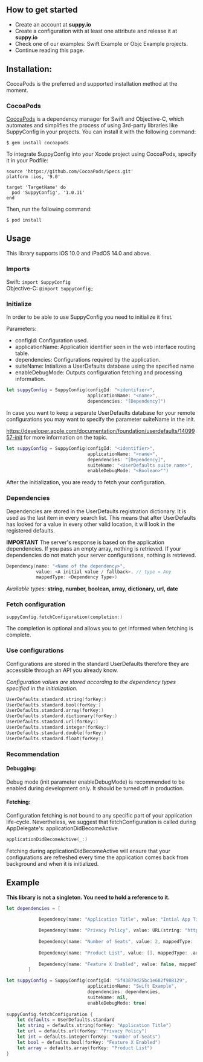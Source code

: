 

## How to get started
- Create an account at **suppy.io**
- Create a configuration with at least one attribute and release it at **suppy.io**
- Check one of our examples: Swift Example or Objc Example projects.
- Continue reading this page.

## Installation:
CocoaPods is the preferred and supported installation method at the moment.
### CocoaPods
[CocoaPods](http://cocoapods.org/) is a dependency manager for Swift and Objective-C, which automates and simplifies the process of using 3rd-party libraries like SuppyConfig in your projects. You can install it with the following command:
```
$ gem install cocoapods
```
To integrate SuppyConfig into your Xcode project using CocoaPods, specify it in your Podfile:
```
source 'https://github.com/CocoaPods/Specs.git'
platform :ios, '9.0'

target 'TargetName' do
  pod 'SuppyConfig', '1.0.11'
end
```
Then, run the following command:
```
$ pod install
```

## Usage
This library supports iOS 10.0 and iPadOS 14.0 and above.

### Imports
Swift: `import SuppyConfig`  
Objective-C: `@import SuppyConfig;`

### Initialize 
In order to be able to use SuppyConfig you need to initialize it first.

Parameters:

- configId: Configuration used.
- applicationName: Application identifier seen in the web interface routing table.
- dependencies: Configurations required by the application.
- suiteName: Intializes a UserDefaults database using the specified name
- enableDebugMode: Outputs configuration fetching and processing information.

```swift
let suppyConfig = SuppyConfig(configId: "<identifier>", 
                              applicationName: "<name>", 
                              dependencies: "[Dependency]")       
```
In case you want to keep a separate UserDefaults database for your remote configurations you may want to specify the parameter suiteName in the init.

https://developer.apple.com/documentation/foundation/userdefaults/1409957-init for more information on the topic.

```swift
let suppyConfig = SuppyConfig(configId: "<identifier>", 
                              applicationName: "<name>", 
                              dependencies: "[Dependency]",
                              suiteName: "<UserDefaults suite name>",
                              enableDebugMode: "<Boolean>"")       
```

After the initialization, you are ready to fetch your configuration.

### Dependencies
Dependencies are stored in the UserDefaults registration dictionary. It is used as the last item in every search list. This means that after UserDefaults
has looked for a value in every other valid location, it will look in the registered defaults.

**IMPORTANT** The server's response is based on the application dependencies. If you pass an empty array, nothing is retrieved. If your dependencies do not match your server configurations, nothing is retrieved. 

```swift
Dependency(name: "<Name of the dependency>", 
           value: <A initial value / fallback>, // type = Any
           mappedType: <Dependency Type>)
```
*Available types:* **string, number, boolean, array, dictionary, url, date**

### Fetch configuration
```swift
suppyConfig.fetchConfiguration(completion:)       
```
The completion is optional and allows you to get informed when fetching is complete.

### Use configurations
Configurations are stored in the standard UserDefaults therefore they are accessible through an API you already know.

*Configuration values are stored according to the dependency types specified in the initialization.*

```swift
UserDefaults.standard.string(forKey:)
UserDefaults.standard.bool(forKey:)
UserDefaults.standard.array(forKey:)
UserDefaults.standard.dictionary(forKey:)
UserDefaults.standard.url(forKey:)
UserDefaults.standard.integer(forKey:)
UserDefaults.standard.double(forKey:)
UserDefaults.standard.float(forKey:)
```

### Recommendation

#### Debugging: 
Debug mode (init parameter enableDebugMode) is recommended to be enabled during development only. It should be turned off in production.

#### Fetching: 
Configuration fetching is not bound to any specific part of your application life-cycle. 
Nevertheless, we suggest that fetchConfiguration is called during AppDelegate's: applicationDidBecomeActive.

```swift
applicationDidBecomeActive(_:)
```
Fetching during applicationDidBecomeActive will ensure that your configurations are refreshed every time
the application comes back from background and when it is initialized.

## Example
**This library is not a singleton. You need to hold a reference to it.**

```swift
let dependencies = [
            
            Dependency(name: "Application Title", value: "Intial App Title", mappedType: .string),

            Dependency(name: "Privacy Policy", value: URL(string: "https://default-local-url.com")!, mappedType: .url),
            
            Dependency(name: "Number of Seats", value: 2, mappedType: .number),
            
            Dependency(name: "Product List", value: [], mappedType: .array),
            
            Dependency(name: "Feature X Enabled", value: false, mappedType: .boolean)
        ]

let suppyConfig = SuppyConfig(configId: "5f43879d25bc1e682f988129",        
                              applicationName: "Swift Example", 
                              dependencies: dependencies, 
                              suiteName: nil, 
                              enableDebugMode: true) 
                              
suppyConfig.fetchConfiguration {
    let defaults = UserDefaults.standard    
    let string = defaults.string(forKey: "Application Title")
    let url = defaults.url(forKey: "Privacy Policy")
    let int = defaults.integer(forKey: "Number of Seats")
    let bool = defaults.bool(forKey: "Feature X Enabled")
    let array = defaults.array(forKey: "Product List")
}
```

